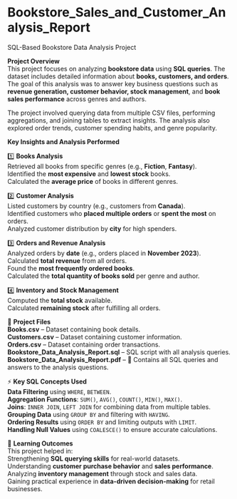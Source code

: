 # Bookstore_Sales_and_Customer_Analysis_Report
SQL-Based Bookstore Data Analysis Project  

**Project Overview**  
This project focuses on analyzing **bookstore data** using **SQL queries**. The dataset includes detailed information about **books, customers, and orders**. The goal of this analysis was to answer key business questions such as **revenue generation, customer behavior, stock management**, and **book sales performance** across genres and authors.  

The project involved querying data from multiple CSV files, performing aggregations, and joining tables to extract insights. The analysis also explored order trends, customer spending habits, and genre popularity.  

 **Key Insights and Analysis Performed**  

1️⃣ **Books Analysis**  
 Retrieved all books from specific genres (e.g., **Fiction**, **Fantasy**).  
 Identified the **most expensive** and **lowest stock** books.  
 Calculated the **average price** of books in different genres.  

2️⃣ **Customer Analysis**  
 Listed customers by country (e.g., customers from **Canada**).  
 Identified customers who **placed multiple orders** or **spent the most** on orders.  
 Analyzed customer distribution by **city** for high spenders.  

3️⃣ **Orders and Revenue Analysis**  
 Analyzed orders by **date** (e.g., orders placed in **November 2023**).  
 Calculated **total revenue** from all orders.  
 Found the **most frequently ordered books**.  
 Calculated the **total quantity of books sold** per genre and author.  

4️⃣ **Inventory and Stock Management**  
 Computed the **total stock** available.  
 Calculated **remaining stock** after fulfilling all orders.  

 📂 **Project Files**  
 **Books.csv** – Dataset containing book details.  
 **Customers.csv** – Dataset containing customer information.  
 **Orders.csv** – Dataset containing order transactions.  
 **Bookstore_Data_Analysis_Report.sql** – SQL script with all analysis queries.  
 **Bookstore_Data_Analysis_Report.pdf** – 📑 Contains all SQL queries and answers to the analysis questions.  

 ⚡ **Key SQL Concepts Used**  
 **Data Filtering** using `WHERE`, `BETWEEN`.  
 **Aggregation Functions**: `SUM()`, `AVG()`, `COUNT()`, `MIN()`, `MAX()`.  
 **Joins**: `INNER JOIN`, `LEFT JOIN` for combining data from multiple tables.  
 **Grouping Data** using `GROUP BY` and filtering with `HAVING`.  
 **Ordering Results** using `ORDER BY` and limiting outputs with `LIMIT`.  
 **Handling Null Values** using `COALESCE()` to ensure accurate calculations.  

🎯 **Learning Outcomes**  
This project helped in:  
 Strengthening **SQL querying skills** for real-world datasets.  
 Understanding **customer purchase behavior** and **sales performance**.  
 Analyzing **inventory management** through stock and sales data.  
 Gaining practical experience in **data-driven decision-making** for retail businesses. 

